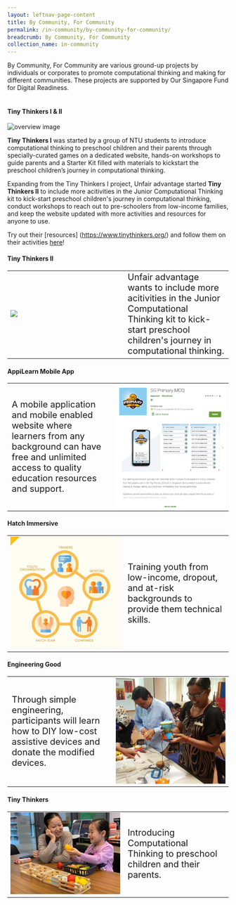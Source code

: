 ```yaml
---
layout: leftnav-page-content
title: By Community, For Community
permalink: /in-community/by-community-for-community/
breadcrumb: By Community, For Community
collection_name: in-community
---
```


By Community, For Community are various ground-up projects by individuals or corporates to promote computational thinking and making for different communities. These projects are supported by Our Singapore Fund for Digital Readiness. <br><br>


#### **Tiny Thinkers I & II**


![overview image](/images/in-community/playmaker/20190914_0040.jpg)

**Tiny Thinkers I** was started by a group of NTU students to introduce computational thinking to preschool children and their parents through specially-curated games on a dedicated website, hands-on workshops to guide parents and a Starter Kit filled with materials to kickstart the preschool children’s journey in computational thinking.  

Expanding from the Tiny Thinkers I project, Unfair advantage started **Tiny Thinkers II** to include more acitivities in the Junior Computational Thinking kit to kick-start preschool children's journey in computational thinking, conduct workshops to reach out to pre-schoolers from low-income families, and keep the website updated with more activities and resources for anyone to use.

Try out their [resources] (https://www.tinythinkers.org/) and follow them on their activities [here](https://www.facebook.com/tinythinkersSG/ )! 


#### **Tiny Thinkers II**

<table style="width: 100%;" border="0" cellpadding="10">
<tbody>
<tr>
<td style="width: 250px;"><img src="images/in-community/playmaker/20190914_0040.jpg" /></td>
<td style="font-size: 20px;">Unfair advantage wants to include more acitivities in the Junior Computational Thinking kit to kick-start preschool children's journey in computational thinking.<br /></td>
</tr>
</tbody>
</table>


#### **AppiLearn Mobile App**

<table style="width: 100%;" border="0" cellpadding="10">
<tbody>
<tr>
<td style="font-size: 20px;">A mobile application and mobile enabled website where learners from any background can have free and unlimited access to quality education resources and support.<br /></td>
<td style="width: 250px;"><img src="images/in-community/overview/AppiLearn.png" /></td>
</tr>
</tbody>
</table>


#### **Hatch Immersive**

<table style="width: 100%;" border="0" cellpadding="10">
<tbody>
<tr>
<td style="width: 250px;"><img src="images/in-community/overview/Hatch-Immersive-2.png" /></td>
<td style="font-size: 20px;">Training youth from low-income, dropout, and at-risk backgrounds to provide them technical skills.<br /></td>
</tr>
</tbody>
</table>


#### **Engineering Good**

<table style="width: 100%;" border="0" cellpadding="10">
<tbody>
<tr>
<td style="font-size: 20px;">Through simple engineering, participants will learn how to DIY low-cost assistive devices and donate the modified devices.<br /></td>
<td style="width: 250px;"><img src="images/in-community/overview/Engineering-Good-1.png" /></td>
</tr>
</tbody>
</table>


#### **Tiny Thinkers**


<table style="width: 100%;" border="0" cellpadding="10">
<tbody>
<tr>
<td style="width: 250px;"><img src="images/in-community/overview/Tiny-Thinkers-1.jpg" /></td>
<td style="font-size: 20px;">Introducing Computational Thinking to preschool children and their parents.<br /></td>
</tr>
</tbody>
</table>

